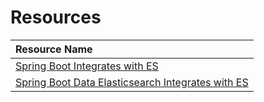 # Resources

| Resource Name |
|:---|
| [Spring Boot Integrates with ES](https://dzone.com/articles/spring-boot-elasticsearch) |
| [Spring Boot Data Elasticsearch Integrates with ES](https://www.cnblogs.com/cjsblog/p/9756978.html) |
